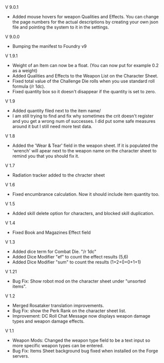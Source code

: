 V 9.0.1

- Added mouse hovers for weapon Qualities and Effects. You can change the page numbers for the actual descriptions by creating your own json file and pointing the system to it in the settings.


V 9.0.0

- Bumping the manifest to Foundry v9


V 1.9.1

- Weight of an Item can now be a float. (You can now put for example 0.2 as a weight)
- Added Qualities and Effects to the Weapon List on the Character Sheet.
- Fixed total value of the Challenge Die rolls when you use standard roll formula (/r 1dc).
- Fixed quantity box so it doesn't disappear if the quantity is set to zero.


V 1.9

- Added quantity filed next to the item name/
- I am still trying to find and fix why sometimes the crit doesn't register and you get a wrong num of successes. I did put some safe measures around it but I still need more test data.

V 1.8

- Added the 'Wear & Tear' field in the weapon sheet. If it is populated the 'wrench' will apear next to the weapon name on the character sheet to remind you that you should fix it.

V 1.7

- Radiation tracker added to the chracter sheet

V 1.6

- Fixed encumbrance calculation. Now it should include item quantity too.

V 1.5

- Added skill delete option for characters, and blocked skill duplication.

V 1.4

- Fixed Book and Magazines Effect field

V 1.3

- Added dice term for Combat Die. "/r 1dc"
- Added Dice Modifier "ef" to count the effect results (5,6)
- Added Dice Modifier "sum" to count the results (1+2+0+0+1+1)

V 1.21

- Bug Fix: Show robot mod on the character sheet under "unsorted items".

V 1.2

- Merged Rosataker translation improvements.
- Bug Fix: show the Perk Rank on the character sheet list.
- Improvement: DC Roll Chat Message now displays weapon damage types and weapon damage effects.

V 1.1

- Weapon Mods: Changed the weapon type field to be a text input so more specific weapon types can be entered.
- Bug Fix: Items Sheet background bug fixed when installed on the Forge servers.
